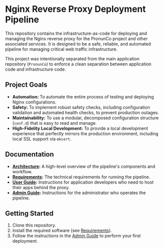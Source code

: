 # Nginx Reverse Proxy Deployment Pipeline

This repository contains the infrastructure-as-code for deploying and managing the Nginx reverse proxy for the PronunCo project and other associated services. It is designed to be a safe, reliable, and automated pipeline for managing critical web traffic infrastructure.

This project was intentionally separated from the main application repository (`PronunCo`) to enforce a clean separation between application code and infrastructure code.

## Project Goals

- **Automation:** To automate the entire process of testing and deploying Nginx configurations.
- **Safety:** To implement robust safety checks, including configuration validation and automated health checks, to prevent production outages.
- **Maintainability:** To use a modular, decomposed configuration structure (`conf.d`) that is easy to read and manage.
- **High-Fidelity Local Development:** To provide a local development experience that perfectly mirrors the production environment, including local SSL support via `mkcert`.

## Documentation

- **[Architecture](./docs/ARCHITECTURE.md):** A high-level overview of the pipeline's components and workflow.
- **[Requirements](./docs/REQUIREMENTS.md):** The technical requirements for running the pipeline.
- **[User Guide](./docs/USER_GUIDE.md):** Instructions for application developers who need to host their apps behind the proxy.
- **[Admin Guide](./docs/ADMIN_GUIDE.md):** Instructions for the administrator who operates the pipeline.

## Getting Started

1.  Clone this repository.
2.  Install the required software (see [Requirements](./docs/REQUIREMENTS.md)).
3.  Follow the instructions in the [Admin Guide](./docs/ADMIN_GUIDE.md) to perform your first deployment.
